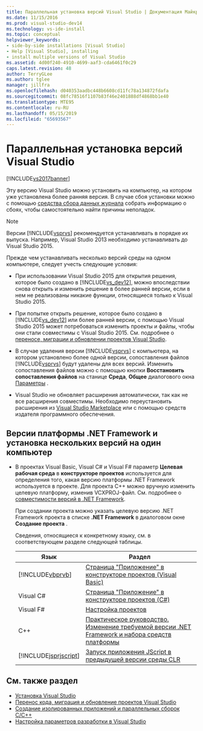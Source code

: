 ```yaml
---
title: Параллельная установка версий Visual Studio | Документация Майкрософт
ms.date: 11/15/2016
ms.prod: visual-studio-dev14
ms.technology: vs-ide-install
ms.topic: conceptual
helpviewer_keywords:
- side-by-side installations [Visual Studio]
- Help [Visual Studio], installing
- install multiple versions of Visual Studio
ms.assetid: 4d00f240-4910-4699-aaf3-cda6461f0c29
caps.latest.revision: 48
author: TerryGLee
ms.author: tglee
manager: jillfra
ms.openlocfilehash: d040353aadbc448b6608cd11fc78a134872fdafa
ms.sourcegitcommit: 08fc78516f1107b83f46e2401888df4868bb1e40
ms.translationtype: MTE95
ms.contentlocale: ru-RU
ms.lasthandoff: 05/15/2019
ms.locfileid: "65693567"
---
```

# <a name="install-visual-studio-versions-side-by-side"></a>Параллельная установка версий Visual Studio
[!INCLUDE[vs2017banner](../includes/vs2017banner.md)]

Эту версию Visual Studio можно установить на компьютер, на котором уже установлена более ранняя версия. В случае сбоя установки можно с помощью [средства сбора данных журнала](http://go.microsoft.com/fwlink/?LinkId=262077) собрать информацию о сбоях, чтобы самостоятельно найти причины неполадок.

> [!NOTE]
> Версии [!INCLUDE[vsprvs](../includes/vsprvs-md.md)] рекомендуется устанавливать в порядке их выпуска. Например, Visual Studio 2013 необходимо устанавливать до Visual Studio 2015.

 Прежде чем устанавливать несколько версий среды на одном компьютере, следует учесть следующие условия:

- При использовании Visual Studio 2015 для открытия решения, которое было создано в [!INCLUDE[vs_dev12](../includes/vs-dev12-md.md)], можно впоследствии снова открыть и изменить решение в более ранней версии, если в нем не реализованы никакие функции, относящиеся только к Visual Studio 2015.

- При попытке открыть решение, которое было создано в [!INCLUDE[vs_dev12](../includes/vs-dev12-md.md)] или более ранней версии, с помощью Visual Studio 2015 может потребоваться изменить проекты и файлы, чтобы они стали совместимы с Visual Studio 2015. См. подробнее о [переносе, миграции и обновлении проектов Visual Studio](/visualstudio/porting/port-migrate-and-upgrade-visual-studio-projects?view=vs-2015).

- В случае удаления версии [!INCLUDE[vsprvs](../includes/vsprvs-md.md)] с компьютера, на котором установлено более одной версии, сопоставления файлов [!INCLUDE[vsprvs](../includes/vsprvs-md.md)] будут удалены для всех версий. Изменить сопоставления файлов можно с помощью кнопки **Восстановить сопоставления файлов** на станице **Среда**, **Общее** диалогового окна [Параметры](../ide/reference/general-environment-options-dialog-box.md) .

- Visual Studio не обновляет расширения автоматически, так как не все расширения совместимы. Необходимо переустановить расширения из [Visual Studio Marketplace](http://go.microsoft.com/fwlink/?LinkId=178891) или с помощью средств издателя программного обеспечения.

## <a name="net-framework-versions-and-side-by-side-installations"></a>Версии платформы .NET Framework и установка нескольких версий на один компьютер

- В проектах Visual Basic, Visual C# и Visual F# параметр **Целевая рабочая среда** в **конструкторе проектов** используется для определения того, какая версию платформы .NET Framework используется в проекте. Для проекта C++ можно вручную изменить целевую платформу, изменив VCXPROJ-файл. См. подробнее о [совместимости версий в .NET Framework](https://msdn.microsoft.com/library/2f25e522-456a-48c3-8a53-e5f39275649f).

     При создании проекта можно указать целевую версию .NET Framework проекта в списке **.NET Framework** в диалоговом окне **Создание проекта** .

     Сведения, относящиеся к конкретному языку, см. в соответствующем разделе следующей таблицы.

    |Язык|Раздел|
    |--------------|-----------|
    |[!INCLUDE[vbprvb](../includes/vbprvb-md.md)]|[Страница "Приложение" в конструкторе проектов (Visual Basic)](../ide/reference/application-page-project-designer-visual-basic.md)|
    |Visual C#|[Страница "Приложение" в конструкторе проектов (C#)](../ide/reference/application-page-project-designer-csharp.md)|
    |Visual F#|[Настройка проектов](https://msdn.microsoft.com/library/a1489abb-6294-4f8f-b71f-2cb126393526)|
    |C++|[Практическое руководство. Изменение требуемой версии .NET Framework и набора средств платформы](https://msdn.microsoft.com/library/031b1d54-e6e1-4da7-9868-3e75a87d9ffe)|
    |[!INCLUDE[jsprjscript](../includes/jsprjscript-md.md)]|[Запуск приложения JScript в предыдущей версии среды CLR](https://msdn.microsoft.com/bbea51b5-ac03-4e6c-b9a6-f487ef63eda5)|

## <a name="see-also"></a>См. также раздел

- [Установка Visual Studio](../install/install-visual-studio-2015.md)
- [Перенос кода, миграция и обновление проектов Visual Studio](/visualstudio/porting/port-migrate-and-upgrade-visual-studio-projects?view=vs-2015)
- [Создание изолированных приложений и параллельных сборок C/C++](https://msdn.microsoft.com/library/9465904e-76f7-48bd-bb3f-c55d8f1699b6)
- [Настройка параметров разработки в Visual Studio](https://msdn.microsoft.com/22c4debb-4e31-47a8-8f19-16f328d7dcd3)